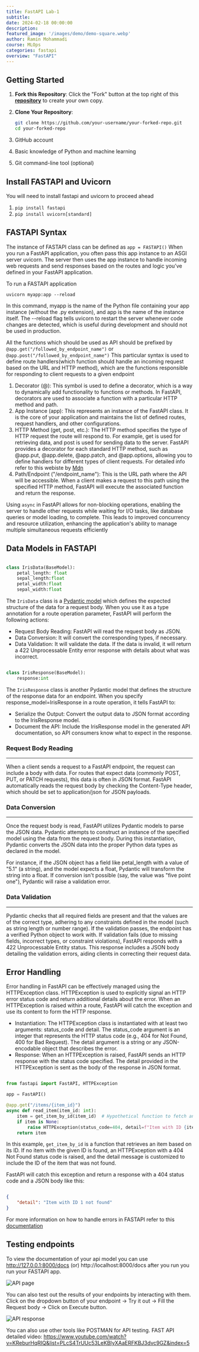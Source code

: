 ```yaml
---
title: FastAPI Lab-1
subtitle: 
date: 2024-02-18 00:00:00
description: 
featured_image: '/images/demo/demo-square.webp'
author: Ramin Mohammadi
course: MLOps
categories: fastapi
overview: "FastAPI"
---
```


## Getting Started

1. **Fork this Repository**: Click the "Fork" button at the top right of this [**repository**](https://github.com/raminmohammadi/MLOps/) to create your own copy.
3. **Clone Your Repository**:

   ```bash
   git clone https://github.com/your-username/your-forked-repo.git
   cd your-forked-repo

   ```

4. GitHub account
5. Basic knowledge of Python and machine learning
6. Git command-line tool (optional)


## Install FASTAPI and Uvicorn

You will need to install fastapi and uvicorn to proceed ahead

1. `pip install fastapi`
2. `pip install uvicorn[standard]`

## FASTAPI Syntax
The instance of FASTAPI class can be defined as `app = FASTAPI()` When you run a FastAPI application, you often pass this app instance to an ASGI server uvicorn. The server then uses the app instance to handle incoming web requests and send responses based on the routes and logic you’ve defined in your FastAPI application.

To run a FASTAPI application

```
uvicorn myapp:app --reload
```

In this command, myapp is the name of the Python file containing your app instance (without the .py extension), and app is the name of the instance itself. The --reload flag tells uvicorn to restart the server whenever code changes are detected, which is useful during development and should not be used in production.

All the functions which should be used as API should be prefixed by `@app.get("/followed_by_endpoint_name")` or `@app.post("/followed_by_endpoint_name")` This particular syntax is used to define route handlers(which function should handle an incoming request based on the URL and HTTP method), which are the functions responsible for responding to client requests to a given endpoint

1. Decorator (@): This symbol is used to define a decorator, which is a way to dynamically add functionality to functions or methods. In FastAPI, decorators are used to associate a function with a particular HTTP method and path.
2. App Instance (app): This represents an instance of the FastAPI class. It is the core of your application and maintains the list of defined routes, request handlers, and other configurations.
3. HTTP Method (get, post, etc.): The HTTP method specifies the type of HTTP request the route will respond to. For example, get is used for retrieving data, and post is used for sending data to the server. FastAPI provides a decorator for each standard HTTP method, such as @app.put, @app.delete, @app.patch, and @app.options, allowing you to define handlers for different types of client requests. For detailed info refer to this webiste by [Mdn](https://developer.mozilla.org/en-US/docs/Web/HTTP/Methods)
4. Path/Endpoint ("/endpoint_name"): This is the URL path where the API will be accessible. When a client makes a request to this path using the specified HTTP method, FastAPI will execute the associated function and return the response.

Using `async` in FastAPI allows for non-blocking operations, enabling the server to handle other requests while waiting for I/O tasks, like database queries or model loading, to complete. This leads to improved concurrency and resource utilization, enhancing the application's ability to manage multiple simultaneous requests efficiently

## Data Models in FASTAPI



```Python

class IrisData(BaseModel):
    petal_length: float
    sepal_length:float
    petal_width:float
    sepal_width:float

```

The `IrisData` class is a [Pydantic model](https://docs.pydantic.dev/latest/concepts/models/) which defines the expected structure of the data for a request body. When you use it as a type annotation for a route operation parameter, FastAPI will perform the following actions:

- Request Body Reading: FastAPI will read the request body as JSON.
- Data Conversion: It will convert the corresponding types, if necessary.
- Data Validation: It will validate the data. If the data is invalid, it will return a 422 Unprocessable Entity error response with details about what was incorrect.


```Python

class IrisResponse(BaseModel):
    response:int

```


The `IrisResponse` class is another Pydantic model that defines the structure of the response data for an endpoint. When you specify response_model=IrisResponse in a route operation, it tells FastAPI to:

- Serialize the Output: Convert the output data to JSON format according to the IrisResponse model.
- Document the API: Include the IrisResponse model in the generated API documentation, so API consumers know what to expect in the response.

### Request Body Reading
---
When a client sends a request to a FastAPI endpoint, the request can include a body with data. For routes that expect data (commonly POST, PUT, or PATCH requests), this data is often in JSON format. FastAPI automatically reads the request body by checking the Content-Type header, which should be set to application/json for JSON payloads.

### Data Conversion
---
Once the request body is read, FastAPI utilizes Pydantic models to parse the JSON data. Pydantic attempts to construct an instance of the specified model using the data from the request body. During this instantiation, Pydantic converts the JSON data into the proper Python data types as declared in the model.

For instance, if the JSON object has a field like petal_length with a value of "5.1" (a string), and the model expects a float, Pydantic will transform the string into a float. If conversion isn't possible (say, the value was "five point one"), Pydantic will raise a validation error.

### Data Validation
---
Pydantic checks that all required fields are present and that the values are of the correct type, adhering to any constraints defined in the model (such as string length or number range). If the validation passes, the endpoint has a verified Python object to work with. If validation fails (due to missing fields, incorrect types, or constraint violations), FastAPI responds with a 422 Unprocessable Entity status. This response includes a JSON body detailing the validation errors, aiding clients in correcting their request data.


## Error Handling 
Error handling in FastAPI can be effectively managed using the HTTPException class. HTTPException is used to explicitly signal an HTTP error status code and return additional details about the error. When an HTTPException is raised within a route, FastAPI will catch the exception and use its content to form the HTTP response.

- Instantiation: The HTTPException class is instantiated with at least two arguments: status_code and detail. The status_code argument is an integer that represents the HTTP status code (e.g., 404 for Not Found, 400 for Bad Request). The detail argument is a string or any JSON-encodable object that describes the error.
- Response: When an HTTPException is raised, FastAPI sends an HTTP response with the status code specified. The detail provided in the HTTPException is sent as the body of the response in JSON format.



```Python

from fastapi import FastAPI, HTTPException

app = FastAPI()

@app.get("/items/{item_id}")
async def read_item(item_id: int):
    item = get_item_by_id(item_id)  # Hypothetical function to fetch an item
    if item is None:
        raise HTTPException(status_code=404, detail=f"Item with ID {item_id} not found")
    return item

```


In this example, `get_item_by_id` is a function that retrieves an item based on its ID. If no item with the given ID is found, an HTTPException with a 404 Not Found status code is raised, and the detail message is customized to include the ID of the item that was not found.

FastAPI will catch this exception and return a response with a 404 status code and a JSON body like this:


```JSON

{
    "detail": "Item with ID 1 not found"
}

```

For more information on how to handle errors in FASTAPI refer to this [documentation](https://fastapi.tiangolo.com/tutorial/handling-errors/)


## Testing endpoints
To view the documentation of your api model you can use http://127.0.0.1:8000/docs (or) http://localhost:8000/docs after you run you run your FASTAPI app.

![API page](/images/Posts/FastAPI/docs.png) 

You can also test out the results of your endpoints by interacting with them. Click on the dropdown button of your endpoint -> Try it out -> Fill the Request body -> Click on Execute button.

![API response](/images/Posts/FastAPI/api_response.png)

You can also use other tools like POSTMAN for API testing. 
FAST API detailed video: https://www.youtube.com/watch?v=KReburHqRIQ&list=PLcS4TrUUc53LeKBIyXAaERFKBJ3dvc9GZ&index=5







